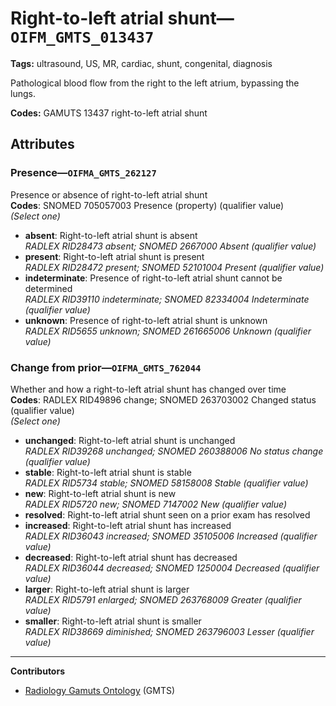 # Right-to-left atrial shunt—`OIFM_GMTS_013437`

**Tags:** ultrasound, US, MR, cardiac, shunt, congenital, diagnosis

Pathological blood flow from the right to the left atrium, bypassing the lungs.

**Codes:** GAMUTS 13437 right-to-left atrial shunt

## Attributes

### Presence—`OIFMA_GMTS_262127`

Presence or absence of right-to-left atrial shunt  
**Codes**: SNOMED 705057003 Presence (property) (qualifier value)  
*(Select one)*

- **absent**: Right-to-left atrial shunt is absent  
_RADLEX RID28473 absent; SNOMED 2667000 Absent (qualifier value)_
- **present**: Right-to-left atrial shunt is present  
_RADLEX RID28472 present; SNOMED 52101004 Present (qualifier value)_
- **indeterminate**: Presence of right-to-left atrial shunt cannot be determined  
_RADLEX RID39110 indeterminate; SNOMED 82334004 Indeterminate (qualifier value)_
- **unknown**: Presence of right-to-left atrial shunt is unknown  
_RADLEX RID5655 unknown; SNOMED 261665006 Unknown (qualifier value)_

### Change from prior—`OIFMA_GMTS_762044`

Whether and how a right-to-left atrial shunt has changed over time  
**Codes**: RADLEX RID49896 change; SNOMED 263703002 Changed status (qualifier value)  
*(Select one)*

- **unchanged**: Right-to-left atrial shunt is unchanged  
_RADLEX RID39268 unchanged; SNOMED 260388006 No status change (qualifier value)_
- **stable**: Right-to-left atrial shunt is stable  
_RADLEX RID5734 stable; SNOMED 58158008 Stable (qualifier value)_
- **new**: Right-to-left atrial shunt is new  
_RADLEX RID5720 new; SNOMED 7147002 New (qualifier value)_
- **resolved**: Right-to-left atrial shunt seen on a prior exam has resolved  
- **increased**: Right-to-left atrial shunt has increased  
_RADLEX RID36043 increased; SNOMED 35105006 Increased (qualifier value)_
- **decreased**: Right-to-left atrial shunt has decreased  
_RADLEX RID36044 decreased; SNOMED 1250004 Decreased (qualifier value)_
- **larger**: Right-to-left atrial shunt is larger  
_RADLEX RID5791 enlarged; SNOMED 263768009 Greater (qualifier value)_
- **smaller**: Right-to-left atrial shunt is smaller  
_RADLEX RID38669 diminished; SNOMED 263796003 Lesser (qualifier value)_

---

**Contributors**

- [Radiology Gamuts Ontology](https://gamuts.net/) (GMTS)